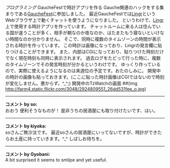 *プログラミング* GaucheFestで時計アプリを作る
Gauche関連のハックをする集まりである[GaucheFest](http://lists.sourceforge.jp/mailman/archives/gauche-devel-jp/2006-October/001679.html)に参加しました。
最近GaucheFestでは[Lingr](http://www.lingr.com/)というWebブラウザ上で動くチャットを使うようになりました。
というわけで、[Lingr](http://www.lingr.com/)上で使用する時計アプリを作っています。
チャットルームに来る人は住んでいる国が違うことが多く、相手が朝なのか夜なのか、はたまたもう寝ないといけない時間なのか分かりません。
そこで、同時に複数のタイムゾーンの時間が表示される時計を作っています。
この時計は画像になっており、Lingrの発言欄に貼りつけることができます。
また、内部はCGIになっており、貼りつけた時刻だけでなく現在時刻も同時に表示されます。
過去ログをたどって行った時に、複数のタイムゾーンでその発言時刻が分かるというわけです。
ゆっくり作っているので、実際に使えるようになるのは来週位の予定です。おたのしみに。
開発中の時計の画像も貼っておきます。(ここに貼った時計画像はCGIではないので時刻が変化しません。悪からず。^_^;)
 開発中のTzWatchの画面
 ##(img http://farm4.static.flickr.com/3048/2924809551_26dd531fee_o.jpg)



---

**コメント by so:**  
おおう
便利そうなものが！
是非うちの居酒屋にも取り付けたいです、はい。


---

**コメント by kiyoka:**  
soさんご無沙汰です。
最近soさんの居酒屋にいってないですが、時計ができたらお土産に持っていきます。^_^
しばしお待ちを。


---

**コメント by Gyobani:**  
A bit surprised it seems to smlipe and yet useful.
